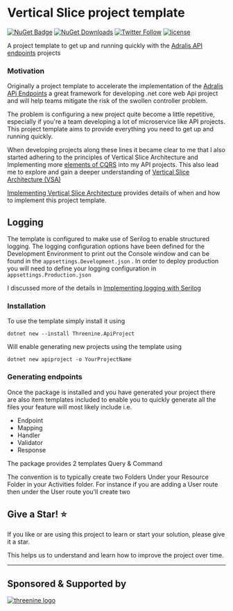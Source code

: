 # Vertical Slice project template
[![NuGet Badge](https://buildstats.info/nuget/threenine.ApiProject)](https://www.nuget.org/packages/threenine.ApiProject/) [![NuGet Downloads](http://img.shields.io/nuget/dt/threenine.ApiProject.svg?style=flat)](https://www.nuget.org/packages/threenine.ApiProject/)  [![Twitter Follow](https://img.shields.io/twitter/follow/threenine39.svg?style=social?maxAge=2592000)](https://twitter.com/threenine39)
[![license](https://img.shields.io/github/license/threenine/api-template?color=blue&label=license&logo=Github&style=flat-square)](https://github.com/threenine/api-template/blob/master/README.md)

A project template to get up and running quickly with the [Adralis API endpoints](https://github.com/ardalis/ApiEndpoints "ASP.NET Core API Endpoints") projects 

### Motivation

Originally a project template to accelerate the implementation of the [Adralis APi Endpoints](https://github.com/ardalis/ApiEndpoints "ASP.NET Core API Endpoints") a great framework for developing .net core web Api project and will help teams mitigate the risk of the swollen controller problem.

The problem is configuring a new project quite become a little repetitive, especially if you're a team developing a lot of microservice like API projects. This project template aims to provide everything you need to get up and running quickly.

When developing projects along these lines it became clear to me that I also started adhering to the principles of Vertical Slice Architecture and Implementing more [elements of CQRS](https://garywoodfine.com/what-is-cqrs/ "What is CQRS | Gary Woodfine") into my API projects. This also lead me to explore and gain a deeper understanding of [Vertical Slice Architecture (VSA)](https://jimmybogard.com/vertical-slice-architecture/ "Vertical Slice Architecture | Jimmy Bogard")

[Implementing Vertical Slice Architecture](https://garywoodfine.com/implementing-vertical-slice-architecture/ "Implementing Vertical Slice Architecture | Gary Woodfine") provides details of when and how to implement this project template.

## Logging
The template is configured to make use of Serilog to enable structured logging. The logging configuration options have been defined for the Development Environment to print out the Console window and can be found in the `appsettings.Development.json`  . In order to deploy production you will need to define your logging configuration in `appsettings.Production.json`

I discussed more of the details in [Implementing logging with Serilog](https://garywoodfine.com/implementing-logging-with-serilog/ "Implementing logging with Serilog | Gary Woodfine")



### Installation
To use the template simply install it using
```text
dotnet new --install Threenine.ApiProject
 ```
Will enable generating new projects using the template using
```
dotnet new apiproject -o YourProjectName
```

### Generating endpoints
Once the package is installed and you have generated your project there are also item templates included to enable you to quickly generate all the files your feature will most likely include i.e.
* Endpoint
* Mapping
* Handler
* Validator
* Response

The package provides 2 templates   Query & Command

The convention is to typically create two Folders Under your Resource Folder in your Activities folder.  For instance if you are adding a User  route then under the User route you'll create two


## Give a Star! :star:

If you like or are using this project to learn or start your solution, please give it a star. 

This helps us to understand and learn how to improve the project over time.



-----------------------------------------------------------------------------------
## Sponsored & Supported by 
[![threenine logo](http://static.threenine.co.uk/img/github_footer.png)](https://threenine.co.uk/)

